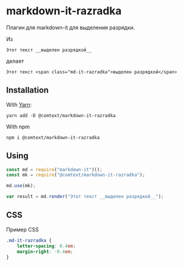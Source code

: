 # markdown-it-razradka

Плагин для markdown-it для выделения разрядки.

Из

```
Этот текст __выделен разрядкой__
```

делает

```
Этот текст <span class="md-it-razradka">выделен разрядкой</span>
```

## Installation

With [Yarn](https://yarnpkg.com/):

```
yarn add -D @comtext/markdown-it-razradka
```

With npm

```
npm i @comtext/markdown-it-razradka
```

## Using

```js
const md = require("markdown-it")();
const mk = require("@comtext/markdown-it-razradka");

md.use(mk);

var result = md.render("Этот текст __выделен разрядкой__");
```

## CSS

Пример CSS

```css
.md-it-razradka {
    letter-spacing: 0.4em;
    margin-right: -0.4em;
}
```
